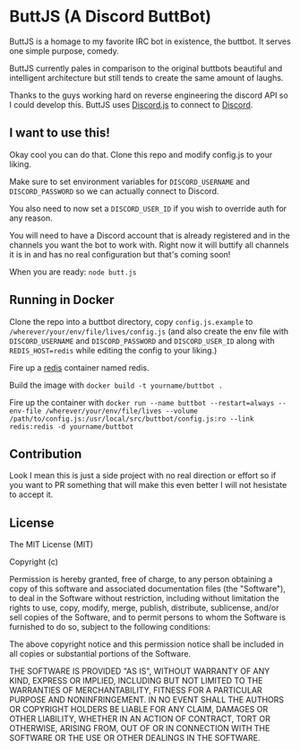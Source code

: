 ButtJS (A Discord ButtBot)
==========================
ButtJS is a homage to my favorite IRC bot in existence, the buttbot. It serves one simple purpose, comedy.

ButtJS currently pales in comparison to the original buttbots beautiful and intelligent architecture but still tends to create the same amount of laughs.

Thanks to the guys working hard on reverse engineering the discord API so I could develop this. ButtJS uses [Discord.js](https://github.com/discord-js/discord.js) to connect to [Discord](https://discordapp.com/).

I want to use this!
-------------------
Okay cool you can do that. Clone this repo and modify config.js to your liking.

Make sure to set environment variables for `DISCORD_USERNAME` and `DISCORD_PASSWORD` so we can actually connect to Discord.

You also need to now set a `DISCORD_USER_ID` if you wish to override auth for any reason.

You will need to have a Discord account that is already registered and in the channels you want the bot to work with. Right now it will buttify all channels it is in and has no real configuration but that's coming soon!

When you are ready: `node butt.js`

Running in Docker
-----------------
Clone the repo into a buttbot directory, copy `config.js.example` to `/wherever/your/env/file/lives/config.js` (and also create the env file with `DISCORD_USERNAME` and `DISCORD_PASSWORD` and `DISCORD_USER_ID` along with `REDIS_HOST=redis` while editing the config to your liking.)

Fire up a [redis](https://hub.docker.com/_/redis/) container named redis.

Build the image with `docker build -t yourname/buttbot .`

Fire up the container with `docker run --name buttbot --restart=always --env-file /wherever/your/env/file/lives --volume /path/to/config.js:/usr/local/src/buttbot/config.js:ro --link redis:redis -d yourname/buttbot`

Contribution
------------
Look I mean this is just a side project with no real direction or effort so if you want to PR something that will make this even better I will not hesistate to accept it.

License
-------
The MIT License (MIT)

Copyright (c) <year> <copyright holders>

Permission is hereby granted, free of charge, to any person obtaining a copy
of this software and associated documentation files (the "Software"), to deal
in the Software without restriction, including without limitation the rights
to use, copy, modify, merge, publish, distribute, sublicense, and/or sell
copies of the Software, and to permit persons to whom the Software is
furnished to do so, subject to the following conditions:

The above copyright notice and this permission notice shall be included in
all copies or substantial portions of the Software.

THE SOFTWARE IS PROVIDED "AS IS", WITHOUT WARRANTY OF ANY KIND, EXPRESS OR
IMPLIED, INCLUDING BUT NOT LIMITED TO THE WARRANTIES OF MERCHANTABILITY,
FITNESS FOR A PARTICULAR PURPOSE AND NONINFRINGEMENT. IN NO EVENT SHALL THE
AUTHORS OR COPYRIGHT HOLDERS BE LIABLE FOR ANY CLAIM, DAMAGES OR OTHER
LIABILITY, WHETHER IN AN ACTION OF CONTRACT, TORT OR OTHERWISE, ARISING FROM,
OUT OF OR IN CONNECTION WITH THE SOFTWARE OR THE USE OR OTHER DEALINGS IN
THE SOFTWARE.
